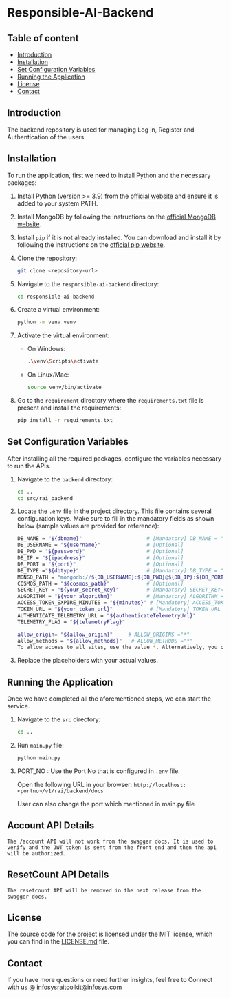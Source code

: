 # Responsible-AI-Backend

## Table of content
- [Introduction](#introduction)
- [Installation](#installation)
- [Set Configuration Variables](#set-configuration-variables)
- [Running the Application](#running-the-application)
- [License](#license)
- [Contact](#contact)


## Introduction
The backend repository is used for managing Log in, Register and Authentication of the users.

## Installation
To run the application, first we need to install Python and the necessary packages:

1. Install Python (version >= 3.9) from the [official website](https://www.python.org/downloads/) and ensure it is added to your system PATH.

2. Install MongoDB by following the instructions on the [official MongoDB website](https://docs.mongodb.com/manual/installation/).

3. Install `pip` if it is not already installed. You can download and install it by following the instructions on the [official pip website](https://pip.pypa.io/en/stable/installation/).


4. Clone the repository:
    ```sh
    git clone <repository-url>
    ```

5. Navigate to the `responsible-ai-backend` directory:
    ```sh
    cd responsible-ai-backend
    ```

6. Create a virtual environment:
    ```sh
    python -m venv venv
    ```

7. Activate the virtual environment:
    - On Windows:
        ```sh
        .\venv\Scripts\activate
         ```

    - On Linux/Mac:
        ```sh
        source venv/bin/activate
        ```

8. Go to the `requirement` directory where the `requirements.txt` file is present and install the requirements:
    ```sh
    pip install -r requirements.txt
    ```
## Set Configuration Variables

After installing all the required packages, configure the variables necessary to run the APIs.

1. Navigate to the `backend` directory:
    ```sh
    cd ..
    cd src/rai_backend
    ```

2. Locate the `.env` file in the project directory. This file contains several configuration keys. Make sure to fill in the mandatory fields as shown below (sample values are provided for reference):

    ```sh
    DB_NAME = "${dbname}"                     # [Mandatory] DB_NAME = "raibackend"
    DB_USERNAME = "${username}"               # [Optional]
    DB_PWD = "${password}"                    # [Optional]
    DB_IP = "${ipaddress}"                    # [Optional]
    DB_PORT = "${port}"                       # [Optional]
    DB_TYPE ="${dbtype}"                      # [Mandatory] DB_TYPE = "mongo"
    MONGO_PATH = "mongodb://${DB_USERNAME}:${DB_PWD}@${DB_IP}:${DB_PORT}/"    # [Mandatory] MONGO_PATH = "mongodb://localhost:27017/"
    COSMOS_PATH = "${cosmos_path}"            # [Optional]
    SECRET_KEY = "${your_secret_key}"         # [Mandatory] SECRET_KEY= "your_secret_key" eg : you can give some random value like rai123
    ALGORITHM = "${your_algorithm}"           # [Mandatory] ALGORITHM = "HS256"
    ACCESS_TOKEN_EXPIRE_MINUTES = "${minutes}" # [Mandatory] ACCESS_TOKEN_EXPIRE_MINUTES = 30 
    TOKEN_URL = "${your_token_url}"            # [Mandatory] TOKEN_URL =  "/token"
    AUTHENTICATE_TELEMETRY_URL = "${authenticateTelemetryUrl}"            # [Optional]
    TELEMETRY_FLAG = "${telemetryFlag}"                                    # [Optional] False if do not want to connect with telemetry 

    ```
    ```sh
    allow_origin= "${allow_origin}"     # ALLOW_ORIGINS ="*" 
    allow_methods = "${allow_methods}"   # ALLOW_METHODS ="*"        
    To allow access to all sites, use the value *. Alternatively, you can specify a list of sites that should have access.
    ```


3. Replace the placeholders with your actual values.

## Running the Application

Once we have completed all the aforementioned steps, we can start the service.

1. Navigate to the `src` directory:
    ```sh
    cd ..
    ```

2. Run `main.py` file:
    ```sh
    python main.py
     ```

3. PORT_NO : Use the Port No that is configured in `.env` file.

   Open the following URL in your browser:
    `http://localhost:<portno>/v1/rai/backend/docs`

    User can also change the port which mentioned in main.py file
    
## Account API Details
    The /account API will not work from the swagger docs. It is used to verify and the JWT token is sent from the front end and then the api will be authorized. 

## ResetCount API Details
    The resetcount API will be removed in the next release from the swagger docs.
  
## License

The source code for the project is licensed under the MIT license, which you can find in the [LICENSE.md](License.md) file.

## Contact

If you have more questions or need further insights, feel free to Connect with us @ infosysraitoolkit@infosys.com

